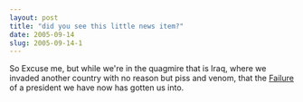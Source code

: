 ```yaml
---
layout: post
title: "did you see this little news item?"
date: 2005-09-14
slug: 2005-09-14-1
---
```


So Excuse me, but while we&apos;re in the quagmire  that is Iraq, where we invaded another country with no reason but piss and venom, that the  [Failure](http://www.google.com/search?client=safari&rls=en&q=Failure&ie=UTF-8&oe=UTF-8)  of a president we have now has gotten us into.

